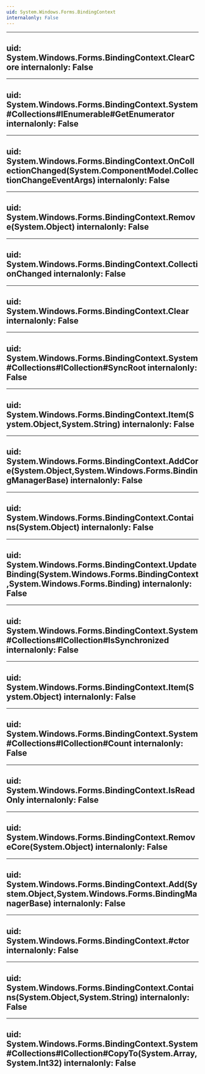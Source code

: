 ```yaml
---
uid: System.Windows.Forms.BindingContext
internalonly: False
---
```


---
uid: System.Windows.Forms.BindingContext.ClearCore
internalonly: False
---

---
uid: System.Windows.Forms.BindingContext.System#Collections#IEnumerable#GetEnumerator
internalonly: False
---

---
uid: System.Windows.Forms.BindingContext.OnCollectionChanged(System.ComponentModel.CollectionChangeEventArgs)
internalonly: False
---

---
uid: System.Windows.Forms.BindingContext.Remove(System.Object)
internalonly: False
---

---
uid: System.Windows.Forms.BindingContext.CollectionChanged
internalonly: False
---

---
uid: System.Windows.Forms.BindingContext.Clear
internalonly: False
---

---
uid: System.Windows.Forms.BindingContext.System#Collections#ICollection#SyncRoot
internalonly: False
---

---
uid: System.Windows.Forms.BindingContext.Item(System.Object,System.String)
internalonly: False
---

---
uid: System.Windows.Forms.BindingContext.AddCore(System.Object,System.Windows.Forms.BindingManagerBase)
internalonly: False
---

---
uid: System.Windows.Forms.BindingContext.Contains(System.Object)
internalonly: False
---

---
uid: System.Windows.Forms.BindingContext.UpdateBinding(System.Windows.Forms.BindingContext,System.Windows.Forms.Binding)
internalonly: False
---

---
uid: System.Windows.Forms.BindingContext.System#Collections#ICollection#IsSynchronized
internalonly: False
---

---
uid: System.Windows.Forms.BindingContext.Item(System.Object)
internalonly: False
---

---
uid: System.Windows.Forms.BindingContext.System#Collections#ICollection#Count
internalonly: False
---

---
uid: System.Windows.Forms.BindingContext.IsReadOnly
internalonly: False
---

---
uid: System.Windows.Forms.BindingContext.RemoveCore(System.Object)
internalonly: False
---

---
uid: System.Windows.Forms.BindingContext.Add(System.Object,System.Windows.Forms.BindingManagerBase)
internalonly: False
---

---
uid: System.Windows.Forms.BindingContext.#ctor
internalonly: False
---

---
uid: System.Windows.Forms.BindingContext.Contains(System.Object,System.String)
internalonly: False
---

---
uid: System.Windows.Forms.BindingContext.System#Collections#ICollection#CopyTo(System.Array,System.Int32)
internalonly: False
---
